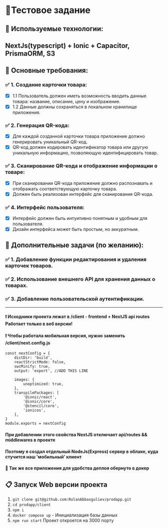 # 📄Тестовое задание

## 📝 Используемые технологии:

## NextJs(typescript) + Ionic + Capacitor, PrismaORM, S3

## 📗 Основные требования:

### ✅ 1. Создание карточки товара:

- [x] 1.1 Пользователь должен иметь возможность вводить данные товара: название, описание, цену и изображение.
- [x] 1.2 Данные должны сохраняться в локальном хранилище приложения.

### ✅ 2. Генерация QR-кода:

- [x] Для каждой созданной карточки товара приложение должно генерировать уникальный QR-код.
- [x] QR-код должен кодировать идентификатор товара или другую уникальную информацию, позволяющую идентифицировать товар.

### ✅ 3. Сканирование QR-кода и отображение информации о товаре:

- [x] При сканировании QR-кода приложение должно распознавать и отображать соответствующую карточку товара.
- [x] Должен быть реализован интерфейс для сканирования QR-кода.

### ✅ 4. Интерфейс пользователя:

- [x] Интерфейс должен быть интуитивно понятным и удобным для пользователя.
- [x] Дизайн интерфейса может быть простым, но аккуратным.

## 📕 Дополнительные задачи (по желанию):

### ✅ 1. Добавление функции редактирования и удаления карточек товаров.

### ✅ 2. Использование внешнего API для хранения данных о товарах.

### ✅ 3. Добавление пользовательской аутентификации.

---

#### ❗️ Исходники проекта лежат в **/client** - frontend + NextJS api routes **Работает только в веб версии!**

#### ❗️ Чтобы работала мобильная версия, нужно заменить /client/next.config.js

```
const nextConfig = {
    distDir: 'build',
    reactStrictMode: false,
    swcMinify: true,
    output: 'export', //ADD THIS LINE

    images: {
        unoptimized: true,
    },
    transpilePackages: [
        '@ionic/react',
        '@ionic/core',
        '@stencil/core',
        'ionicos',
    ],
}
module.exports = nextConfig
```

#### При добавлении этого свойства NextJS отключает **api/routes && middlewares** в проекте

#### Поэтому я создал отдельный NodeJs(Express) сервер в облаке, куда стучится наш 'мобильный' клиент

#### 🐳 Так же все приложения для удобства деплоя обернуто в докер

## 📋 Запуск Web версии проекта

1. `git clone git@github.com:RolanAbbasguliev/prodapp.git`
2. `cd prodapp/client`
3. `npm i`
4. `docker compose up` - Инициализация базы данных
5. `npm run start`
   Проект откроется на 3000 порту
